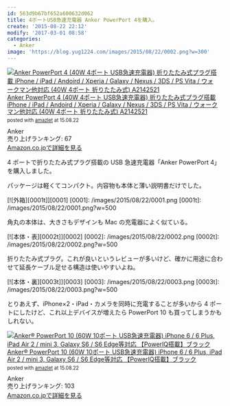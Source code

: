 ```yaml
---
id: 563d9b67bf652a600632d062
title: 4ポートUSB急速充電器 Anker PowerPort 4を購入。
create: '2015-08-22 22:12'
modify: '2017-03-01 08:58'
categories:
  - Anker
image: 'https://blog.yug1224.com/images/2015/08/22/0002.png?w=300'
---
```


<div class="amazlet-box" style="margin-bottom:0px;"><div class="amazlet-image" style="float:left;margin:0px 12px 1px 0px;"><a href="http://www.amazon.co.jp/exec/obidos/ASIN/B00VTJS58U/yug1224-22/ref=nosim/" name="amazletlink" target="_blank"><img src="http://ecx.images-amazon.com/images/I/31hJZcvYcCL._SL160_.jpg" alt="Anker PowerPort 4 (40W 4ポート USB急速充電器)  折りたたみ式プラグ搭載 iPhone / iPad / Andoird / Xperia / Galaxy / Nexus / 3DS / PS Vita / ウォークマン他対応 (40W 4ポート 折りたたみ式) A2142521" style="border: none;" /></a></div><div class="amazlet-info" style="line-height:120%; margin-bottom: 10px"><div class="amazlet-name" style="margin-bottom:10px;line-height:120%"><a href="http://www.amazon.co.jp/exec/obidos/ASIN/B00VTJS58U/yug1224-22/ref=nosim/" name="amazletlink" target="_blank">Anker PowerPort 4 (40W 4ポート USB急速充電器)  折りたたみ式プラグ搭載 iPhone / iPad / Andoird / Xperia / Galaxy / Nexus / 3DS / PS Vita / ウォークマン他対応 (40W 4ポート 折りたたみ式) A2142521</a><div class="amazlet-powered-date" style="font-size:80%;margin-top:5px;line-height:120%">posted with <a href="http://www.amazlet.com/" title="amazlet" target="_blank">amazlet</a> at 15.08.22</div></div><div class="amazlet-detail">Anker <br />売り上げランキング: 67<br /></div><div class="amazlet-sub-info" style="float: left;"><div class="amazlet-link" style="margin-top: 5px"><a href="http://www.amazon.co.jp/exec/obidos/ASIN/B00VTJS58U/yug1224-22/ref=nosim/" name="amazletlink" target="_blank">Amazon.co.jpで詳細を見る</a></div></div></div><div class="amazlet-footer" style="clear: left"></div></div>

4 ポートで折りたたみ式プラグ搭載の USB 急速充電器「Anker PowerPort 4」を購入しました。

<!-- more -->

パッケージは軽くてコンパクト。内容物も本体と薄い説明書だけでした。

[![外箱][0001t]][0001]
[0001]: /images/2015/08/22/0001.png
[0001t]: /images/2015/08/22/0001.png?w=500

角丸の本体は、大きさもデザインも Mac の充電器によく似ている。

[![本体・表][0002t]][0002]
[0002]: /images/2015/08/22/0002.png
[0002t]: /images/2015/08/22/0002.png?w=500

折りたたみ式プラグ。これが良いというレビューが多いけど、確かに用途に合わせて延長ケーブル足せる構造は使いやすいよね。

[![本体・裏][0003t]][0003]
[0003]: /images/2015/08/22/0003.png
[0003t]: /images/2015/08/22/0003.png?w=500

とりあえず、iPhone×2・iPad・カメラを同時に充電することが多いから 4 ポートにしたけど、これ以上デバイスが増えたら PowerPort 10 も買ってしまうかもしれない。

<div class="amazlet-box" style="margin-bottom:0px;"><div class="amazlet-image" style="float:left;margin:0px 12px 1px 0px;"><a href="http://www.amazon.co.jp/exec/obidos/ASIN/B00YS3ZYWY/yug1224-22/ref=nosim/" name="amazletlink" target="_blank"><img src="http://ecx.images-amazon.com/images/I/41lhwXGavWL._SL160_.jpg" alt="Anker® PowerPort 10 (60W 10ポート USB急速充電器) iPhone 6 / 6 Plus, iPad Air 2 / mini 3, Galaxy S6 / S6 Edge等対応 【PowerIQ搭載】ブラック" style="border: none;" /></a></div><div class="amazlet-info" style="line-height:120%; margin-bottom: 10px"><div class="amazlet-name" style="margin-bottom:10px;line-height:120%"><a href="http://www.amazon.co.jp/exec/obidos/ASIN/B00YS3ZYWY/yug1224-22/ref=nosim/" name="amazletlink" target="_blank">Anker® PowerPort 10 (60W 10ポート USB急速充電器) iPhone 6 / 6 Plus, iPad Air 2 / mini 3, Galaxy S6 / S6 Edge等対応 【PowerIQ搭載】ブラック</a><div class="amazlet-powered-date" style="font-size:80%;margin-top:5px;line-height:120%">posted with <a href="http://www.amazlet.com/" title="amazlet" target="_blank">amazlet</a> at 15.08.22</div></div><div class="amazlet-detail">Anker <br />売り上げランキング: 103<br /></div><div class="amazlet-sub-info" style="float: left;"><div class="amazlet-link" style="margin-top: 5px"><a href="http://www.amazon.co.jp/exec/obidos/ASIN/B00YS3ZYWY/yug1224-22/ref=nosim/" name="amazletlink" target="_blank">Amazon.co.jpで詳細を見る</a></div></div></div><div class="amazlet-footer" style="clear: left"></div></div>
